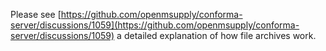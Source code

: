 Please see [https://github.com/openmsupply/conforma-server/discussions/1059](https://github.com/openmsupply/conforma-server/discussions/1059) a detailed explanation of how file archives work.